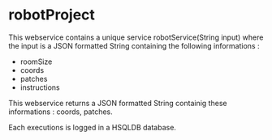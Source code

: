# robotProject

This webservice contains a unique service robotService(String input) where the input is a JSON formatted String containing the following informations :
- roomSize
- coords
- patches
- instructions

This webservice returns a JSON formatted String containig these informations : coords, patches.

Each executions is logged in a HSQLDB database.
